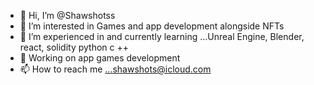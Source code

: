 - 👋 Hi, I’m @Shawshotss
- 👀 I’m interested in Games and app development alongside NFTs 
- 🌱 I’m experienced in and currently learning ...Unreal Engine, Blender, react, solidity python c ++
- 💞️ Working on app games development
- 📫 How to reach me ...shawshots@icloud.com

<!---
Shawshotss/Shawshotss is a ✨ special ✨ repository because its `README.md` (this file) appears on your GitHub profile.
You can click the Preview link to take a look at your changes.
--->
